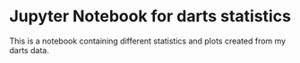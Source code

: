 # Jupyter Notebook for darts statistics
This is a notebook containing different statistics and plots created from my darts data. 

